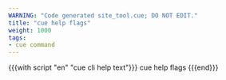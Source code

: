 ```yaml
---
WARNING: "Code generated site_tool.cue; DO NOT EDIT."
title: "cue help flags"
weight: 1000
tags:
- cue command
---
```


{{{with script "en" "cue cli help text"}}}
cue help flags
{{{end}}}
